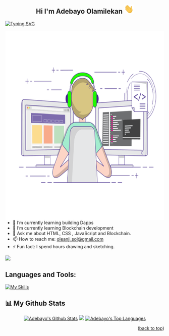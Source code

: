 


## <h2 align="center"> Hi I'm Adebayo Olamilekan <img src="https://github.com/OleanjiKingCode/OleanjiKingCode/blob/master/Hi.gif" width="30" height="30">   </h2>
 [![Typing SVG](https://readme-typing-svg.herokuapp.com?size=28&center=true&width=800&lines=FrontEnd+Developer+;Blockend+Developer)](https://git.io/typing-svg)

<img align='right' src='https://github.com/OleanjiKingCode/OleanjiKingCode/blob/master/coding-freak.gif' width="800" height="600">

- 🔭 I’m currently learning  building Dapps 
- 🌱 I’m currently learning Blockchain development
- 💬 Ask me about HTML, CSS , JavaScript and Blockchain.
- 📫 How to reach me: oleanji.sol@gmail.com
- ⚡ Fun fact: I spend hours drawing and sketching.

![]("https://github.com/OleanjiKingCode/OleanjiKingCode/blob/9c9a349a5977740e569e318c303812e56600817e/giphy.gif" )


<h2 align="left">Languages and Tools:</h2>

[![My Skills](https://skillicons.dev/icons?i=html,css,js,next,vscode,cs,dotnet,bootstrap,dart,github,solidity)](https://skillicons.dev)

## 📊 My Github Stats

<p align="center">
<a  href="https://github.com/OleanjiKingCode"><img alt="Adebayo's Github Stats" src="https://github-readme-stats.vercel.app/api?username=OleanjiKingCode&show_icons=true&count_private=true&theme=react&hide_border=true&bg_color=0D1117" width="45%" /></a> 
<a  href="http://www.github.com/OleanjiKingCode"><img src="https://github-readme-streak-stats.herokuapp.com/?user=OleanjiKingCode&stroke=ffffff&background=0D1117&ring=5BCDEC&fire=5BCDEC&currStreakNum=ffffff&currStreakLabel=5BCDEC&sideNums=ffffff&sideLabels=ffffff&dates=ffffff&hide_border=true" width="45%"/></a>
<a  align="center"href="https://github.com/OleanjiKingCode"><img alt="Adebayo's Top Languages" src="https://github-readme-stats.vercel.app/api/top-langs/?username=OleanjiKingCode&langs_count=8&count_private=true&layout=compact&theme=react&hide_border=true&bg_color=0D1117"  /></a>

  </p>

<p align="right">(<a href="#top">back to top</a>)</p>


